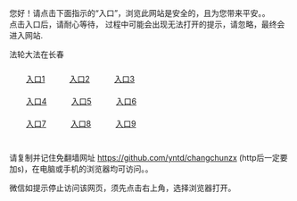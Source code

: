 您好！请点击下面指示的“入口”，浏览此网站是安全的，且为您带来平安。。 <br/>
点击入口后，请耐心等待， 过程中可能会出现无法打开的提示，请忽略，最终会进入网站. </br>

法轮大法在长春<br/>
<div style="padding:10px"><a style="margin:20px" target="_blank" href="https://d3fuxbf90z3ga4.cloudfront.net/2Qpsp?yjgcvy" id="ccLink1" rel="nofollow">入口1</a> <a target="_blank" style="margin:20px" href="https://d16occ0vhbl0wv.cloudfront.net/2Qpsp?koxlvr" id="ccLink2" rel="nofollow">入口2</a> <a style="margin:20px" target="_blank" href="https://d1m4bt9lono2wa.cloudfront.net/2Qpsp?azyxpqfr" id="ccLink3" rel="nofollow">入口3</a></div>

<div style="padding:10px" ><a style="margin:20px" target="_blank" href="https://d3fuxbf90z3ga4.cloudfront.net/2Qpsp?yjgcvy" id="ccLink4" rel="nofollow">入口4</a> <a style="margin:20px" href="https://d16occ0vhbl0wv.cloudfront.net/2Qpsp?koxlvr" target="_blank" id="ccLink5" rel="nofollow">入口5</a> <a style="margin:20px" href="https://d1m4bt9lono2wa.cloudfront.net/2Qpsp?azyxpqfr" target="_blank" id="ccLink6" rel="nofollow">入口6</a></div>

<div style="padding:10px"><a style="margin:20px" target="_blank" href="https://d3fuxbf90z3ga4.cloudfront.net/2Qpsp?yjgcvy" id="ccLink7" rel="nofollow">入口7</a> <a style="margin:20px" href="https://d16occ0vhbl0wv.cloudfront.net/2Qpsp?koxlvr" target="_blank" id="ccLink8" rel="nofollow">入口8</a> <a style="margin:20px" target="_blank" href="https://d1m4bt9lono2wa.cloudfront.net/2Qpsp?azyxpqfr" id="ccLink9" rel="nofollow">入口9</a></div>

<br/>



请复制并记住免翻墙网址 https://github.com/yntd/changchunzx (http后一定要加s)，在电脑或手机的浏览器均可访问。。<br/>

微信如提示停止访问该网页，须先点击右上角，选择浏览器打开。
